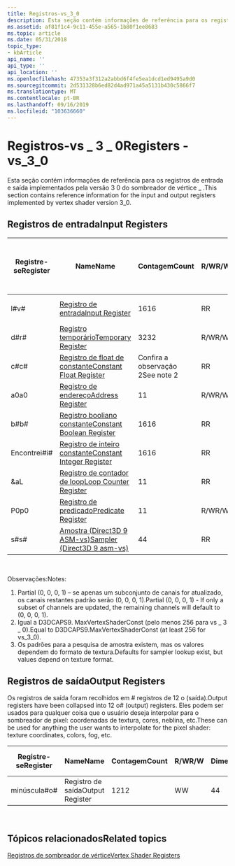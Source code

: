 ```yaml
---
title: Registros-vs_3_0
description: Esta seção contém informações de referência para os registros de entrada e saída implementados pela versão 3 0 do sombreador de vértice \_ .
ms.assetid: af81f1c4-9c11-455e-a565-1b80f1ee8683
ms.topic: article
ms.date: 05/31/2018
topic_type:
- kbArticle
api_name: ''
api_type: ''
api_location: ''
ms.openlocfilehash: 47353a3f312a2abbd6f4fe5ea1dcd1ed9495a9d0
ms.sourcegitcommit: 2d531328b6ed82d4ad971a45a5131b430c5866f7
ms.translationtype: MT
ms.contentlocale: pt-BR
ms.lasthandoff: 09/16/2019
ms.locfileid: "103636660"
---
```

# <a name="registers---vs_3_0"></a><span data-ttu-id="03205-103">Registros-vs \_ 3 \_ 0</span><span class="sxs-lookup"><span data-stu-id="03205-103">Registers - vs\_3\_0</span></span>

<span data-ttu-id="03205-104">Esta seção contém informações de referência para os registros de entrada e saída implementados pela versão 3 0 do sombreador de vértice \_ .</span><span class="sxs-lookup"><span data-stu-id="03205-104">This section contains reference information for the input and output registers implemented by vertex shader version 3\_0.</span></span>

## <a name="input-registers"></a><span data-ttu-id="03205-105">Registros de entrada</span><span class="sxs-lookup"><span data-stu-id="03205-105">Input Registers</span></span>



| <span data-ttu-id="03205-106">Registre-se</span><span class="sxs-lookup"><span data-stu-id="03205-106">Register</span></span> | <span data-ttu-id="03205-107">Name</span><span class="sxs-lookup"><span data-stu-id="03205-107">Name</span></span>                                                                                      | <span data-ttu-id="03205-108">Contagem</span><span class="sxs-lookup"><span data-stu-id="03205-108">Count</span></span>      | <span data-ttu-id="03205-109">R/W</span><span class="sxs-lookup"><span data-stu-id="03205-109">R/W</span></span> | <span data-ttu-id="03205-110">\# Portas de leitura</span><span class="sxs-lookup"><span data-stu-id="03205-110">\# Read ports</span></span> | <span data-ttu-id="03205-111">\# Leituras/InStr</span><span class="sxs-lookup"><span data-stu-id="03205-111">\# Reads / inst</span></span> | <span data-ttu-id="03205-112">Dimensão</span><span class="sxs-lookup"><span data-stu-id="03205-112">Dimension</span></span> | <span data-ttu-id="03205-113">RelAddr</span><span class="sxs-lookup"><span data-stu-id="03205-113">RelAddr</span></span> | <span data-ttu-id="03205-114">Padrões</span><span class="sxs-lookup"><span data-stu-id="03205-114">Defaults</span></span>     | <span data-ttu-id="03205-115">Requer DCL</span><span class="sxs-lookup"><span data-stu-id="03205-115">Requires DCL</span></span> |
|----------|-------------------------------------------------------------------------------------------|------------|-----|---------------|-----------------|-----------|---------|--------------|--------------|
| <span data-ttu-id="03205-116">l\#</span><span class="sxs-lookup"><span data-stu-id="03205-116">v\#</span></span>      | [<span data-ttu-id="03205-117">Registro de entrada</span><span class="sxs-lookup"><span data-stu-id="03205-117">Input Register</span></span>](dx9-graphics-reference-asm-vs-registers-input.md)                       | <span data-ttu-id="03205-118">16</span><span class="sxs-lookup"><span data-stu-id="03205-118">16</span></span>         | <span data-ttu-id="03205-119">R</span><span class="sxs-lookup"><span data-stu-id="03205-119">R</span></span>   | <span data-ttu-id="03205-120">1</span><span class="sxs-lookup"><span data-stu-id="03205-120">1</span></span>             | <span data-ttu-id="03205-121">Ilimitado</span><span class="sxs-lookup"><span data-stu-id="03205-121">Unlimited</span></span>       | <span data-ttu-id="03205-122">4</span><span class="sxs-lookup"><span data-stu-id="03205-122">4</span></span>         | <span data-ttu-id="03205-123">a0/aL</span><span class="sxs-lookup"><span data-stu-id="03205-123">a0/aL</span></span>   | <span data-ttu-id="03205-124">Veja a observação 1</span><span class="sxs-lookup"><span data-stu-id="03205-124">See note 1</span></span>   | <span data-ttu-id="03205-125">Yes</span><span class="sxs-lookup"><span data-stu-id="03205-125">Yes</span></span>          |
| <span data-ttu-id="03205-126">d\#</span><span class="sxs-lookup"><span data-stu-id="03205-126">r\#</span></span>      | [<span data-ttu-id="03205-127">Registro temporário</span><span class="sxs-lookup"><span data-stu-id="03205-127">Temporary Register</span></span>](dx9-graphics-reference-asm-vs-registers-temporary.md)               | <span data-ttu-id="03205-128">32</span><span class="sxs-lookup"><span data-stu-id="03205-128">32</span></span>         | <span data-ttu-id="03205-129">R/W</span><span class="sxs-lookup"><span data-stu-id="03205-129">R/W</span></span> | <span data-ttu-id="03205-130">3</span><span class="sxs-lookup"><span data-stu-id="03205-130">3</span></span>             | <span data-ttu-id="03205-131">Ilimitado</span><span class="sxs-lookup"><span data-stu-id="03205-131">Unlimited</span></span>       | <span data-ttu-id="03205-132">4</span><span class="sxs-lookup"><span data-stu-id="03205-132">4</span></span>         | <span data-ttu-id="03205-133">Não</span><span class="sxs-lookup"><span data-stu-id="03205-133">No</span></span>      | <span data-ttu-id="03205-134">Nenhum</span><span class="sxs-lookup"><span data-stu-id="03205-134">None</span></span>         | <span data-ttu-id="03205-135">No</span><span class="sxs-lookup"><span data-stu-id="03205-135">No</span></span>           |
| <span data-ttu-id="03205-136">c\#</span><span class="sxs-lookup"><span data-stu-id="03205-136">c\#</span></span>      | [<span data-ttu-id="03205-137">Registro de float de constante</span><span class="sxs-lookup"><span data-stu-id="03205-137">Constant Float Register</span></span>](dx9-graphics-reference-asm-vs-registers-constant-float.md)     | <span data-ttu-id="03205-138">Confira a observação 2</span><span class="sxs-lookup"><span data-stu-id="03205-138">See note 2</span></span> | <span data-ttu-id="03205-139">R</span><span class="sxs-lookup"><span data-stu-id="03205-139">R</span></span>   | <span data-ttu-id="03205-140">1</span><span class="sxs-lookup"><span data-stu-id="03205-140">1</span></span>             | <span data-ttu-id="03205-141">Ilimitado</span><span class="sxs-lookup"><span data-stu-id="03205-141">Unlimited</span></span>       | <span data-ttu-id="03205-142">4</span><span class="sxs-lookup"><span data-stu-id="03205-142">4</span></span>         | <span data-ttu-id="03205-143">a0/aL</span><span class="sxs-lookup"><span data-stu-id="03205-143">a0/aL</span></span>   | <span data-ttu-id="03205-144">(0, 0, 0, 0)</span><span class="sxs-lookup"><span data-stu-id="03205-144">(0, 0, 0, 0)</span></span> | <span data-ttu-id="03205-145">No</span><span class="sxs-lookup"><span data-stu-id="03205-145">No</span></span>           |
| <span data-ttu-id="03205-146">a0</span><span class="sxs-lookup"><span data-stu-id="03205-146">a0</span></span>       | [<span data-ttu-id="03205-147">Registro de endereço</span><span class="sxs-lookup"><span data-stu-id="03205-147">Address Register</span></span>](dx9-graphics-reference-asm-vs-registers-address.md)                   | <span data-ttu-id="03205-148">1</span><span class="sxs-lookup"><span data-stu-id="03205-148">1</span></span>          | <span data-ttu-id="03205-149">R/W</span><span class="sxs-lookup"><span data-stu-id="03205-149">R/W</span></span> | <span data-ttu-id="03205-150">1</span><span class="sxs-lookup"><span data-stu-id="03205-150">1</span></span>             | <span data-ttu-id="03205-151">Ilimitado</span><span class="sxs-lookup"><span data-stu-id="03205-151">Unlimited</span></span>       | <span data-ttu-id="03205-152">4</span><span class="sxs-lookup"><span data-stu-id="03205-152">4</span></span>         | <span data-ttu-id="03205-153">Não</span><span class="sxs-lookup"><span data-stu-id="03205-153">No</span></span>      | <span data-ttu-id="03205-154">Nenhum</span><span class="sxs-lookup"><span data-stu-id="03205-154">None</span></span>         | <span data-ttu-id="03205-155">No</span><span class="sxs-lookup"><span data-stu-id="03205-155">No</span></span>           |
| <span data-ttu-id="03205-156">b\#</span><span class="sxs-lookup"><span data-stu-id="03205-156">b\#</span></span>      | [<span data-ttu-id="03205-157">Registro booliano constante</span><span class="sxs-lookup"><span data-stu-id="03205-157">Constant Boolean Register</span></span>](dx9-graphics-reference-asm-vs-registers-constant-boolean.md) | <span data-ttu-id="03205-158">16</span><span class="sxs-lookup"><span data-stu-id="03205-158">16</span></span>         | <span data-ttu-id="03205-159">R</span><span class="sxs-lookup"><span data-stu-id="03205-159">R</span></span>   | <span data-ttu-id="03205-160">1</span><span class="sxs-lookup"><span data-stu-id="03205-160">1</span></span>             | <span data-ttu-id="03205-161">1</span><span class="sxs-lookup"><span data-stu-id="03205-161">1</span></span>               | <span data-ttu-id="03205-162">1</span><span class="sxs-lookup"><span data-stu-id="03205-162">1</span></span>         | <span data-ttu-id="03205-163">Não</span><span class="sxs-lookup"><span data-stu-id="03205-163">No</span></span>      | <span data-ttu-id="03205-164">FALSE</span><span class="sxs-lookup"><span data-stu-id="03205-164">FALSE</span></span>        | <span data-ttu-id="03205-165">No</span><span class="sxs-lookup"><span data-stu-id="03205-165">No</span></span>           |
| <span data-ttu-id="03205-166">Encontrei\#</span><span class="sxs-lookup"><span data-stu-id="03205-166">i\#</span></span>      | [<span data-ttu-id="03205-167">Registro de inteiro constante</span><span class="sxs-lookup"><span data-stu-id="03205-167">Constant Integer Register</span></span>](dx9-graphics-reference-asm-vs-registers-constant-integer.md) | <span data-ttu-id="03205-168">16</span><span class="sxs-lookup"><span data-stu-id="03205-168">16</span></span>         | <span data-ttu-id="03205-169">R</span><span class="sxs-lookup"><span data-stu-id="03205-169">R</span></span>   | <span data-ttu-id="03205-170">1</span><span class="sxs-lookup"><span data-stu-id="03205-170">1</span></span>             | <span data-ttu-id="03205-171">1</span><span class="sxs-lookup"><span data-stu-id="03205-171">1</span></span>               | <span data-ttu-id="03205-172">4</span><span class="sxs-lookup"><span data-stu-id="03205-172">4</span></span>         | <span data-ttu-id="03205-173">Não</span><span class="sxs-lookup"><span data-stu-id="03205-173">No</span></span>      | <span data-ttu-id="03205-174">(0, 0, 0, 0)</span><span class="sxs-lookup"><span data-stu-id="03205-174">(0, 0, 0, 0)</span></span> | <span data-ttu-id="03205-175">No</span><span class="sxs-lookup"><span data-stu-id="03205-175">No</span></span>           |
| <span data-ttu-id="03205-176">&</span><span class="sxs-lookup"><span data-stu-id="03205-176">aL</span></span>       | [<span data-ttu-id="03205-177">Registro de contador de loop</span><span class="sxs-lookup"><span data-stu-id="03205-177">Loop Counter Register</span></span>](dx9-graphics-reference-asm-vs-registers-loop-counter.md)         | <span data-ttu-id="03205-178">1</span><span class="sxs-lookup"><span data-stu-id="03205-178">1</span></span>          | <span data-ttu-id="03205-179">R</span><span class="sxs-lookup"><span data-stu-id="03205-179">R</span></span>   | <span data-ttu-id="03205-180">1</span><span class="sxs-lookup"><span data-stu-id="03205-180">1</span></span>             | <span data-ttu-id="03205-181">Ilimitado</span><span class="sxs-lookup"><span data-stu-id="03205-181">Unlimited</span></span>       | <span data-ttu-id="03205-182">1</span><span class="sxs-lookup"><span data-stu-id="03205-182">1</span></span>         | <span data-ttu-id="03205-183">Não</span><span class="sxs-lookup"><span data-stu-id="03205-183">No</span></span>      | <span data-ttu-id="03205-184">Nenhum</span><span class="sxs-lookup"><span data-stu-id="03205-184">None</span></span>         | <span data-ttu-id="03205-185">No</span><span class="sxs-lookup"><span data-stu-id="03205-185">No</span></span>           |
| <span data-ttu-id="03205-186">P0</span><span class="sxs-lookup"><span data-stu-id="03205-186">p0</span></span>       | [<span data-ttu-id="03205-187">Registro de predicado</span><span class="sxs-lookup"><span data-stu-id="03205-187">Predicate Register</span></span>](dx9-graphics-reference-asm-vs-registers-predicate.md)               | <span data-ttu-id="03205-188">1</span><span class="sxs-lookup"><span data-stu-id="03205-188">1</span></span>          | <span data-ttu-id="03205-189">R/W</span><span class="sxs-lookup"><span data-stu-id="03205-189">R/W</span></span> | <span data-ttu-id="03205-190">1</span><span class="sxs-lookup"><span data-stu-id="03205-190">1</span></span>             | <span data-ttu-id="03205-191">1</span><span class="sxs-lookup"><span data-stu-id="03205-191">1</span></span>               | <span data-ttu-id="03205-192">4</span><span class="sxs-lookup"><span data-stu-id="03205-192">4</span></span>         | <span data-ttu-id="03205-193">não</span><span class="sxs-lookup"><span data-stu-id="03205-193">no</span></span>      | <span data-ttu-id="03205-194">nenhum</span><span class="sxs-lookup"><span data-stu-id="03205-194">none</span></span>         | <span data-ttu-id="03205-195">não</span><span class="sxs-lookup"><span data-stu-id="03205-195">no</span></span>           |
| <span data-ttu-id="03205-196">s\#</span><span class="sxs-lookup"><span data-stu-id="03205-196">s\#</span></span>      | [<span data-ttu-id="03205-197">Amostra (Direct3D 9 ASM-vs)</span><span class="sxs-lookup"><span data-stu-id="03205-197">Sampler (Direct3D 9 asm-vs)</span></span>](dx9-graphics-reference-asm-vs-registers-sampler.md)        | <span data-ttu-id="03205-198">4</span><span class="sxs-lookup"><span data-stu-id="03205-198">4</span></span>          | <span data-ttu-id="03205-199">R</span><span class="sxs-lookup"><span data-stu-id="03205-199">R</span></span>   | <span data-ttu-id="03205-200">1</span><span class="sxs-lookup"><span data-stu-id="03205-200">1</span></span>             | <span data-ttu-id="03205-201">1</span><span class="sxs-lookup"><span data-stu-id="03205-201">1</span></span>               | <span data-ttu-id="03205-202">4</span><span class="sxs-lookup"><span data-stu-id="03205-202">4</span></span>         | <span data-ttu-id="03205-203">Não</span><span class="sxs-lookup"><span data-stu-id="03205-203">No</span></span>      | <span data-ttu-id="03205-204">Veja a observação 3</span><span class="sxs-lookup"><span data-stu-id="03205-204">See note 3</span></span>   | <span data-ttu-id="03205-205">Yes</span><span class="sxs-lookup"><span data-stu-id="03205-205">Yes</span></span>          |



 

<span data-ttu-id="03205-206">Observações:</span><span class="sxs-lookup"><span data-stu-id="03205-206">Notes:</span></span>

1.  <span data-ttu-id="03205-207">Partial (0, 0, 0, 1) – se apenas um subconjunto de canais for atualizado, os canais restantes padrão serão (0, 0, 0, 1).</span><span class="sxs-lookup"><span data-stu-id="03205-207">Partial (0, 0, 0, 1) - If only a subset of channels are updated, the remaining channels will default to (0, 0, 0, 1).</span></span>
2.  <span data-ttu-id="03205-208">Igual a D3DCAPS9. MaxVertexShaderConst (pelo menos 256 para vs \_ 3 \_ 0).</span><span class="sxs-lookup"><span data-stu-id="03205-208">Equal to D3DCAPS9.MaxVertexShaderConst (at least 256 for vs\_3\_0).</span></span>
3.  <span data-ttu-id="03205-209">Os padrões para a pesquisa de amostra existem, mas os valores dependem do formato de textura.</span><span class="sxs-lookup"><span data-stu-id="03205-209">Defaults for sampler lookup exist, but values depend on texture format.</span></span>

## <a name="output-registers"></a><span data-ttu-id="03205-210">Registros de saída</span><span class="sxs-lookup"><span data-stu-id="03205-210">Output Registers</span></span>

<span data-ttu-id="03205-211">Os registros de saída foram recolhidos em \# registros de 12 o (saída).</span><span class="sxs-lookup"><span data-stu-id="03205-211">Output registers have been collapsed into 12 o\# (output) registers.</span></span> <span data-ttu-id="03205-212">Eles podem ser usados para qualquer coisa que o usuário deseja interpolar para o sombreador de pixel: coordenadas de textura, cores, neblina, etc.</span><span class="sxs-lookup"><span data-stu-id="03205-212">These can be used for anything the user wants to interpolate for the pixel shader: texture coordinates, colors, fog, etc.</span></span>



| <span data-ttu-id="03205-213">Registre-se</span><span class="sxs-lookup"><span data-stu-id="03205-213">Register</span></span> | <span data-ttu-id="03205-214">Name</span><span class="sxs-lookup"><span data-stu-id="03205-214">Name</span></span>            | <span data-ttu-id="03205-215">Contagem</span><span class="sxs-lookup"><span data-stu-id="03205-215">Count</span></span> | <span data-ttu-id="03205-216">R/W</span><span class="sxs-lookup"><span data-stu-id="03205-216">R/W</span></span> | <span data-ttu-id="03205-217">Dimensão</span><span class="sxs-lookup"><span data-stu-id="03205-217">Dimension</span></span> | <span data-ttu-id="03205-218">RelAddr</span><span class="sxs-lookup"><span data-stu-id="03205-218">RelAddr</span></span> | <span data-ttu-id="03205-219">Padrões</span><span class="sxs-lookup"><span data-stu-id="03205-219">Defaults</span></span> | <span data-ttu-id="03205-220">Requer DCL</span><span class="sxs-lookup"><span data-stu-id="03205-220">Requires DCL</span></span> |
|----------|-----------------|-------|-----|-----------|---------|----------|--------------|
| <span data-ttu-id="03205-221">minúscula\#</span><span class="sxs-lookup"><span data-stu-id="03205-221">o\#</span></span>      | <span data-ttu-id="03205-222">Registro de saída</span><span class="sxs-lookup"><span data-stu-id="03205-222">Output Register</span></span> | <span data-ttu-id="03205-223">12</span><span class="sxs-lookup"><span data-stu-id="03205-223">12</span></span>    | <span data-ttu-id="03205-224">W</span><span class="sxs-lookup"><span data-stu-id="03205-224">W</span></span>   | <span data-ttu-id="03205-225">4</span><span class="sxs-lookup"><span data-stu-id="03205-225">4</span></span>         | <span data-ttu-id="03205-226">&</span><span class="sxs-lookup"><span data-stu-id="03205-226">aL</span></span>      | <span data-ttu-id="03205-227">Nenhum</span><span class="sxs-lookup"><span data-stu-id="03205-227">None</span></span>     | <span data-ttu-id="03205-228">Yes</span><span class="sxs-lookup"><span data-stu-id="03205-228">Yes</span></span>          |



 

## <a name="related-topics"></a><span data-ttu-id="03205-229">Tópicos relacionados</span><span class="sxs-lookup"><span data-stu-id="03205-229">Related topics</span></span>

<dl> <dt>

[<span data-ttu-id="03205-230">Registros de sombreador de vértice</span><span class="sxs-lookup"><span data-stu-id="03205-230">Vertex Shader Registers</span></span>](dx9-graphics-reference-asm-vs-registers.md)
</dt> </dl>

 

 





